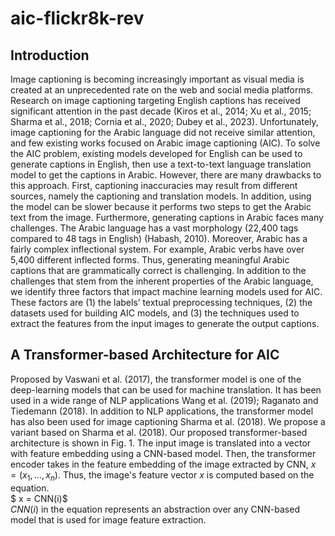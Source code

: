 # aic-flickr8k-rev
## Introduction
Image captioning is becoming increasingly important as visual media is created at an unprecedented rate on the web and social media platforms. Research on image captioning targeting English captions has received significant attention in the past decade (Kiros et al., 2014; Xu et al., 2015; Sharma et al., 2018; Cornia et al., 2020; Dubey et al., 2023). Unfortunately, image captioning for the Arabic language did not receive similar attention, and few existing works focused on Arabic image captioning (AIC). To solve the AIC problem, existing models developed for English can be used to generate captions in English, then use a text-to-text language translation model to get the captions in Arabic. However, there are many drawbacks to this approach. First, captioning inaccuracies may result from different sources, namely the captioning and translation models. In addition, using the model can be slower because it performs two steps to get the Arabic text from the image. Furthermore, generating captions in Arabic faces many challenges. The Arabic language has a vast morphology (22,400 tags compared to 48 tags in English) (Habash, 2010). Moreover, Arabic has a fairly complex inflectional system. For example, Arabic verbs have over 5,400 different inflected forms. Thus, generating meaningful Arabic captions that are grammatically correct is challenging. In addition to the challenges that stem from the inherent properties of the Arabic language, we identify three factors that impact machine learning models used for AIC. These factors are (1) the labels’ textual preprocessing techniques, (2) the datasets used for building AIC models, and (3) the techniques used to extract the features from the input images to generate the output captions.

## A Transformer-based Architecture for AIC
Proposed by Vaswani et al. (2017), the transformer model is one of the deep-learning models that can be used for machine translation. It has been used in a wide range of NLP applications Wang et al. (2019); Raganato and Tiedemann (2018). In addition to NLP applications, the transformer model has also been used for image captioning Sharma et al. (2018). We propose a variant based on Sharma et al. (2018).
Our proposed transformer-based architecture is shown in Fig. 1. The input image is translated into a vector with feature embedding using a CNN-based model. Then, the transformer encoder takes in the feature embedding of the image extracted by CNN, $x = (x_1,..., x_n)$. Thus, the image's feature vector $x$ is computed based on the equation.
\
   $ x = CNN(i)$
\
$CNN(i)$ in the equation represents an abstraction over any CNN-based model that is used for image feature extraction. 
